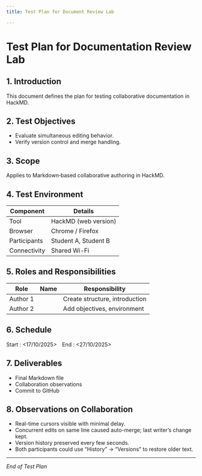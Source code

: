 ```yaml
---
title: Test Plan for Document Review Lab

---
```


# Test Plan for Documentation Review Lab

## 1. Introduction
This document defines the plan for testing collaborative documentation in HackMD.

## 2. Test Objectives
- Evaluate simultaneous editing behavior.
- Verify version control and merge handling.

## 3. Scope
Applies to Markdown‐based collaborative authoring in HackMD.

## 4. Test Environment
| Component | Details |
|------------|----------|
| Tool | HackMD (web version) |
| Browser | Chrome / Firefox |
| Participants | Student A, Student B |
| Connectivity | Shared Wi-Fi |

## 5. Roles and Responsibilities
| Role | Name | Responsibility |
|------|------|----------------|
| Author 1 | <Souvik Adak> | Create structure, introduction |
| Author 2 | <Gaurav Pandey> | Add objectives, environment |

## 6. Schedule
Start : <17/10/2025> End : <27/10/2025>

## 7. Deliverables
- Final Markdown file  
- Collaboration observations  
- Commit to GitHub

## 8. Observations on Collaboration
- Real-time cursors visible with minimal delay.  
- Concurrent edits on same line caused auto-merge; last writer’s change kept.  
- Version history preserved every few seconds.  
- Both participants could use “History” → “Versions” to restore older text.

---

*End of Test Plan*

